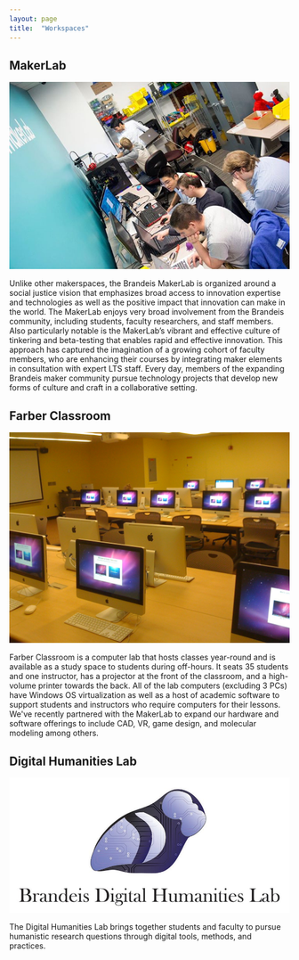 ```yaml
---
layout: page
title:  "Workspaces"
---
```

<h2>MakerLab</h2>
<img class="paragraph-image" src="/assets/images/makerlab.jpg"/>

Unlike other makerspaces, the Brandeis MakerLab is organized around a social justice vision that emphasizes broad access to innovation expertise and technologies as well as the positive impact that innovation can make in the world.  The MakerLab enjoys very broad involvement from the Brandeis community, including students, faculty researchers, and staff members.  Also particularly notable is the MakerLab’s vibrant and effective culture of tinkering and beta-testing that enables rapid and effective innovation.  This approach has captured the imagination of a growing cohort of faculty members, who are enhancing their courses by integrating maker elements in consultation with expert LTS staff.  Every day, members of the expanding Brandeis maker community pursue technology projects that develop new forms of culture and craft in a collaborative setting.

<h2>Farber Classroom</h2>
<img class="paragraph-image" src="/assets/images/farber.jpg"/>

Farber Classroom is a computer lab that hosts classes year-round and is available as a study space to students during off-hours.  It seats 35 students and one instructor, has a projector at the front of the classroom, and a high-volume printer towards the back.  All of the lab computers (excluding 3 PCs) have Windows OS virtualization as well as a host of academic software to support students and instructors who require computers for their lessons.  We've recently partnered with the MakerLab to expand our hardware and software offerings to include CAD, VR, game design, and molecular modeling among others.

<h2>Digital Humanities Lab</h2>
<img class="paragraph-image" src="/assets/images/digital-humanities-lab.jpeg"/>

The Digital Humanities Lab brings together students and faculty to pursue humanistic research questions through digital tools, methods, and practices.
